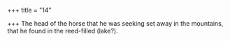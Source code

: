+++
title = "14"

+++
The head of the horse that he was seeking set away in the mountains, that he found in the reed-filled (lake?).